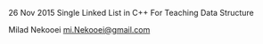 <a1> 26 Nov 2015 </a1>
Single Linked List in C++ For Teaching Data Structure

Milad Nekooei <mi.Nekooei@gmail.com>
